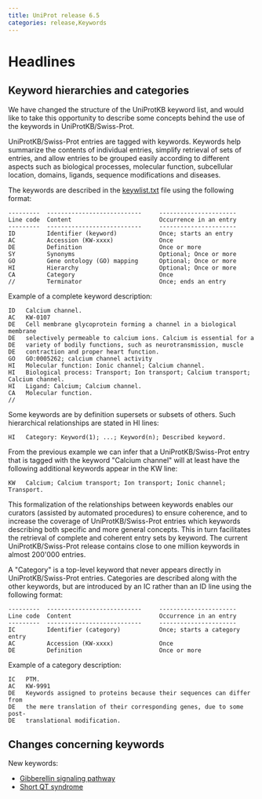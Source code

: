 ```yaml
---
title: UniProt release 6.5
categories: release,Keywords
---
```


# Headlines

## Keyword hierarchies and categories

We have changed the structure of the UniProtKB keyword list, and would like to take this opportunity to describe some concepts behind the use of the keywords in UniProtKB/Swiss-Prot.

UniProtKB/Swiss-Prot entries are tagged with keywords. Keywords help summarize the contents of individual entries, simplify retrieval of sets of entries, and allow entries to be grouped easily according to different aspects such as biological processes, molecular function, subcellular location, domains, ligands, sequence modifications and diseases.

  

The keywords are described in the [keywlist.txt](https://ftp.uniprot.org/pub/databases/uniprot/current_release/knowledgebase/complete/docs/keywlist.txt) file using the following format:

    ---------  ---------------------------     ----------------------
    Line code  Content                         Occurrence in an entry
    ---------  ---------------------------     ----------------------
    ID         Identifier (keyword)            Once; starts an entry
    AC         Accession (KW-xxxx)             Once
    DE         Definition                      Once or more
    SY         Synonyms                        Optional; Once or more
    GO         Gene ontology (GO) mapping      Optional; Once or more
    HI         Hierarchy                       Optional; Once or more
    CA         Category                        Once
    //         Terminator                      Once; ends an entry

Example of a complete keyword description:

    ID   Calcium channel.
    AC   KW-0107
    DE   Cell membrane glycoprotein forming a channel in a biological membrane
    DE   selectively permeable to calcium ions. Calcium is essential for a
    DE   variety of bodily functions, such as neurotransmission, muscle
    DE   contraction and proper heart function.
    GO   GO:0005262; calcium channel activity
    HI   Molecular function: Ionic channel; Calcium channel.
    HI   Biological process: Transport; Ion transport; Calcium transport; Calcium channel.
    HI   Ligand: Calcium; Calcium channel.
    CA   Molecular function.
    //

Some keywords are by definition supersets or subsets of others. Such hierarchical relationships are stated in HI lines:

    HI   Category: Keyword(1); ...; Keyword(n); Described keyword.

From the previous example we can infer that a UniProtKB/Swiss-Prot entry that is tagged with the keyword "Calcium channel" will at least have the following additional keywords appear in the KW line:

    KW   Calcium; Calcium transport; Ion transport; Ionic channel; Transport.

This formalization of the relationships between keywords enables our curators (assisted by automated procedures) to ensure coherence, and to increase the coverage of UniProtKB/Swiss-Prot entries which keywords describing both specific and more general concepts. This in turn facilitates the retrieval of complete and coherent entry sets by keyword. The current UniProtKB/Swiss-Prot release contains close to one million keywords in almost 200'000 entries.

A "Category" is a top-level keyword that never appears directly in UniProtKB/Swiss-Prot entries. Categories are described along with the other keywords, but are introduced by an IC rather than an ID line using the following format:

    ---------  ---------------------------     ----------------------
    Line code  Content                         Occurrence in an entry
    ---------  ---------------------------     ----------------------
    IC         Identifier (category)           Once; starts a category entry
    AC         Accession (KW-xxxx)             Once
    DE         Definition                      Once or more

Example of a category description:

    IC   PTM.
    AC   KW-9991
    DE   Keywords assigned to proteins because their sequences can differ from
    DE   the mere translation of their corresponding genes, due to some post-
    DE   translational modification.

  

## Changes concerning keywords

New keywords:

-   [Gibberellin signaling pathway](http://www.uniprot.org/keywords/KW-0939)
-   [Short QT syndrome](http://www.uniprot.org/keywords/KW-0940)
